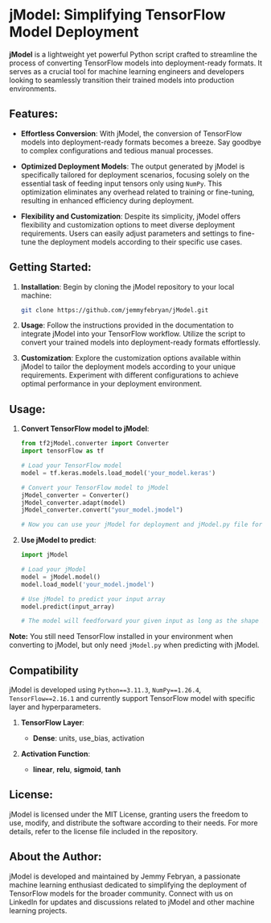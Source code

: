 # jModel: Simplifying TensorFlow Model Deployment

**jModel** is a lightweight yet powerful Python script crafted to streamline the process of converting TensorFlow models into deployment-ready formats. It serves as a crucial tool for machine learning engineers and developers looking to seamlessly transition their trained models into production environments.

## Features:

- **Effortless Conversion**: With jModel, the conversion of TensorFlow models into deployment-ready formats becomes a breeze. Say goodbye to complex configurations and tedious manual processes.
  
- **Optimized Deployment Models**: The output generated by jModel is specifically tailored for deployment scenarios, focusing solely on the essential task of feeding input tensors only using `NumPy`. This optimization eliminates any overhead related to training or fine-tuning, resulting in enhanced efficiency during deployment.

- **Flexibility and Customization**: Despite its simplicity, jModel offers flexibility and customization options to meet diverse deployment requirements. Users can easily adjust parameters and settings to fine-tune the deployment models according to their specific use cases.

## Getting Started:

1. **Installation**: Begin by cloning the jModel repository to your local machine:
   ```bash
   git clone https://github.com/jemmyfebryan/jModel.git

2. **Usage**: Follow the instructions provided in the documentation to integrate jModel into your TensorFlow workflow. Utilize the script to convert your trained models into deployment-ready formats effortlessly.

3. **Customization**: Explore the customization options available within jModel to tailor the deployment models according to your unique requirements. Experiment with different configurations to achieve optimal performance in your deployment environment.

## Usage:

1. **Convert TensorFlow model to jModel**:
    ```python
    from tf2jModel.converter import Converter
    import tensorFlow as tf

    # Load your TensorFlow model
    model = tf.keras.models.load_model('your_model.keras')

    # Convert your TensorFlow model to jModel
    jModel_converter = Converter()
    jModel_converter.adapt(model)
    jModel_converter.convert("your_model.jmodel")

    # Now you can use your jModel for deployment and jModel.py file for runtime
    ```

2. **Use jModel to predict**:
    ```python
    import jModel

    # Load your jModel
    model = jModel.model()
    model.load_model('your_model.jmodel')

    # Use jModel to predict your input array
    model.predict(input_array)

    # The model will feedforward your given input as long as the shape is valid
    ```

**Note:** You still need TensorFlow installed in your environment when converting to jModel, but only need `jModel.py` when predicting with jModel.

## Compatibility

jModel is developed using `Python==3.11.3`, `NumPy==1.26.4`, `TensorFlow==2.16.1` and currently support TensorFlow model with specific layer and hyperparameters.

1. **TensorFlow Layer**:
    - **Dense**: units, use_bias, activation

2. **Activation Function**:
    - **linear**, **relu**, **sigmoid**, **tanh**

## License:

jModel is licensed under the MIT License, granting users the freedom to use, modify, and distribute the software according to their needs. For more details, refer to the license file included in the repository.

## About the Author:

jModel is developed and maintained by Jemmy Febryan, a passionate machine learning enthusiast dedicated to simplifying the deployment of TensorFlow models for the broader community. Connect with us on LinkedIn for updates and discussions related to jModel and other machine learning projects.